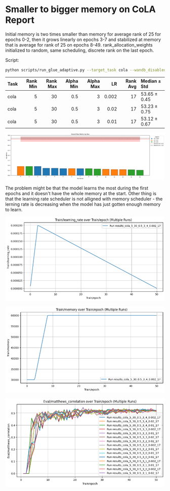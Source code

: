 <!-- ### Uniform initialization (r=20 for every parameter matrix), grid search over learning rates and rank ranges, only 1 run for each learning rate -->

# Smaller to bigger memory on CoLA Report

Initial memory is two times smaller than memory for average rank of 25 for epochs 0-2, then it grows linearly on epochs 3-7 and stabilized at memory that is average for rank of 25 on epochs 8-49.  rank_allocation_weights initialized to random, same scheduling, discrete rank on the last epoch.


Script:
```bash
python scripts/run_glue_adaptive.py --target_task cola --wandb_disabled False  --seed $SEED --rank_allocation_lr $rank_allocation_lr --epoch 50  --rank_min 5 --rank_max 30 --memory_start 30000 --memory_end 60000 --epochs_memory_start 3 --epochs_memory_start_to_end 5 --epochs_rank_discrete 1 
```


| Task   |   Rank Min |   Rank Max |   Alpha Min |   Alpha Max |    LR |   Rank Avg | Median ± Std   |
|:-------|-----------:|-----------:|------------:|------------:|------:|-----------:|:---------------|
| cola   |          5 |         30 |         0.5 |           3 | 0.002 |         17 | 53.65 ± 0.45   |
| cola   |          5 |         30 |         0.5 |           3 | 0.02  |         17 | 53.23 ± 0.75   |
| cola   |          5 |         30 |         0.5 |           3 | 0.01  |         17 | 53.12 ± 0.67   |


    



    
![png](report_files/report_12_2.png)
    


The problem might be that the model learns the most during the first epochs and it doesn't have the whole memory at the start. Other thing is that the learning rate scheduler is not alligned with memory scheduler - the lerning rate is decreasing when the model has just gotten enough memory to learn.


    
![png](report_files/report_14_0.png)
    



    
![png](report_files/report_15_0.png)
    



    
![png](report_files/report_16_0.png)
    

